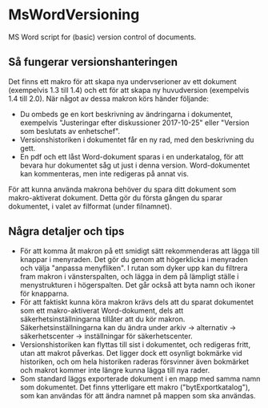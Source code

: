 # MsWordVersioning
MS Word script for (basic) version control of documents.

## Så fungerar versionshanteringen

Det finns ett makro för att skapa nya undervserioner av ett dokument (exempelvis 1.3 till 1.4) och ett för att skapa ny huvudversion (exempelvis 1.4 till 2.0). När något av dessa makron körs händer följande:

* Du ombeds ge en kort beskrivning av ändringarna i dokumentet, exempelvis "Justeringar efter diskussioner 2017-10-25" eller "Version som beslutats av enhetschef".
* Versionshistoriken i dokumentet får en ny rad, med den beskrivning du gett.
* En pdf och ett låst Word-dokument sparas i en underkatalog, för att bevara hur dokumentet såg ut just i denna version. Word-dokumentet kan kommenteras, men inte redigeras på annat vis.

För att kunna använda makrona behöver du spara ditt dokument som makro-aktiverat dokument. Detta gör du första gången du sparar dokumentet, i valet av filformat (under filnamnet).

## Några detaljer och tips

* För att komma åt makron på ett smidigt sätt rekommenderas att lägga till knappar i menyraden. Det gör du genom att högerklicka i menyraden och välja "anpassa menyfliken". I rutan som dyker upp kan du filtrera fram makron i vänsterspalten, och lägga in dem på lämpligt ställe i menystrukturen i högerspalten. Det går också att byta namn och ikoner för knapparna.
* För att faktiskt kunna köra makron krävs dels att du sparat dokumentet som ett makro-aktiverat Word-dokument, dels att säkerhetsinställningarna tillåter att du kör makron. Säkerhetsinställningarna kan du ändra under arkiv -> alternativ -> säkerhetscenter -> inställningar för säkerhetscenter.
* Versionshistoriken kan flyttas till sist i dokumentet, och redigeras fritt, utan att makrot påverkas. Det ligger dock ett osynligt bokmärke vid historiken, och om hela historiken raderas försvinner även bokmärket och makrot kommer inte längre kunna lägga till nya rader.
* Som standard läggs exporterade dokument i en mapp med samma namn som dokumentet. Det finns ytterligare ett makro ("bytExportkatalog"), som kan användas för att ändra namnet på mappen som ska användas.
